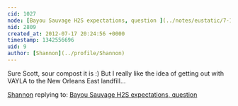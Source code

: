 ```yaml
---
cid: 1027
node: [Bayou Sauvage H2S expectations, question ](../notes/eustatic/7-14-2012/bayou-sauvage-h2s-expectations-question)
nid: 2809
created_at: 2012-07-17 20:24:56 +0000
timestamp: 1342556696
uid: 9
author: [Shannon](../profile/Shannon)
---
```


Sure Scott, sour compost it is :) But I really like the idea of getting out with VAYLA to the New Orleans East landfill...

[Shannon](../profile/Shannon) replying to: [Bayou Sauvage H2S expectations, question ](../notes/eustatic/7-14-2012/bayou-sauvage-h2s-expectations-question)

